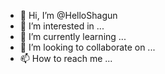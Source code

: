 - 👋 Hi, I’m @HelloShagun
- 👀 I’m interested in ...
- 🌱 I’m currently learning ...
- 💞️ I’m looking to collaborate on ...
- 📫 How to reach me ...

<!---
HelloShagun/HelloShagun is a ✨ special ✨ repository because its `README.md` (this file) appears on your GitHub profile.
You can click the Preview link to take a look at your changes.
--->
